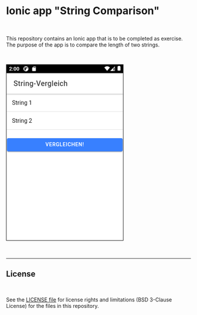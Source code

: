 # Ionic app "String Comparison" #

<br>

This repository contains an Ionic app that is to be completed as exercise. 
The purpose of the app is to compare the length of two strings.

<br>

![Screenshot](screenshot_1.png)

<br>

----

## License ##

<br>

See the [LICENSE file](LICENSE.md) for license rights and limitations (BSD 3-Clause License)
for the files in this repository.

<br>

